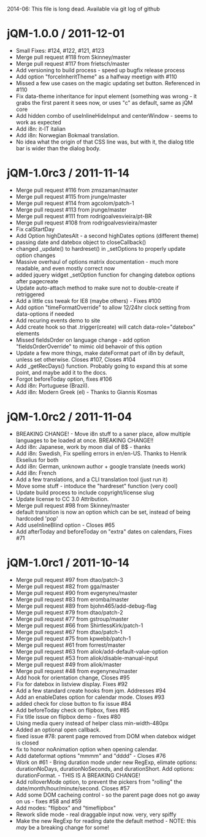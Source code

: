 2014-06: This file is long dead.  Available via git log of github

jQM-1.0.0 / 2011-12-01 
======================

  * Small Fixes: #124, #122, #121, #123
  * Merge pull request #118 from Skinney/master
  * Merge pull request #117 from frietsch/master
  * Add versioning to build process - speed up bugfix release process
  * Add option "forceInheritTheme" as a halfway meetign with #110
  * Missed a few use cases on the magic updating set button.  Referenced in #110
  * Fix data-theme inheritance for input element (something was wrong - it grabs the first parent it sees now, or uses "c" as default, same as jQM core
  * Add hidden combo of useInlineHideInput and centerWindow - seems to work as expected
  * Add i8n: it-IT italian
  * Add i8n: Norwegian Bokmaal translation.
  * No idea what the origin of that CSS line was, but with it, the dialog title bar is wider than the dialog body.
  
jQM-1.0rc3 / 2011-11-14
=======================

  * Merge pull request #116 from zmszaman/master
  * Merge pull request #115 from jrunge/master
  * Merge pull request #114 from agcolom/patch-1
  * Merge pull request #113 from jrunge/master
  * Merge pull request #111 from rodrigoalvesvieira/pt-BR
  * Merge pull request #108 from rodrigoalvesvieira/master
  * Fix calStartDay
  * Add Option highDatesAlt - a second highDates options (different theme)
  * passing date and datebox object to closeCallback()
  * changed _update() to hardreset() in _setOptions to properly update option changes
  * Massive overhaul of options matrix documentation - much more readable, and even mostly correct now
  * added jquery widget _setOption  function for changing datebox options after pagecreate
  * Update auto-attach method to make sure not to double-create if retriggered
  * Add a little css tweak for IE8 (maybe others) - Fixes #100
  * Add option "timeFormatOverride" to allow 12/24hr clock setting from data-options if needed
  * Add recuring events demo to site
  * Add create hook so that .trigger(create) will catch data-role="datebox" elements
  * Missed fieldsOrder on language change - add option "fieldsOrderOverride" to mimic old behavoir of this option
  * Update a few more things, make dateFormat part of i8n by default, unless set otherwise.  Closes #107, Closes #104
  * Add _getRecDays() function.  Probably going to expand this at some point, and maybe add it to the docs.
  * Forgot beforeToday option, fixes #106
  * Add i8n: Portuguese (Brazil).
  * Add i8n: Modern Greek (el) - Thanks to Giannis Kosmas
  
jQM-1.0rc2 / 2011-11-04 
=======================

  * BREAKING CHANGE! - Move i8n stuff to a saner place, allow multiple languages to be loaded at once.  BREAKING CHANGE!!
  * Add i8n: Japanese, work by moon dial of B$ - thanks
  * Add i8n: Swedish, Fix spelling errors in en/en-US.  Thanks to Henrik Ekselius for both
  * Add i8n: German, unknown author + google translate (needs work)
  * Add i8n: French
  * Add a few translations, and a CLI translation tool (just run it)
  * Move some stuff - intoduce the "hardreset" function (very cool)
  * Update build process to include copyright/license slug
  * Update license to CC 3.0 Attribution.
  * Merge pull request #98 from Skinney/master
  * default transition is now an option which can be set, instead of being hardcoded 'pop'
  * Add useInlineBlind option - Closes #65
  * Add afterToday and beforeToday on "extra" dates on calendars, Fixes #71
  
jQM-1.0rc1 / 2011-10-14 
=======================

  * Merge pull request #97 from dtao/patch-3
  * Merge pull request #82 from gga/master
  * Merge pull request #90 from evgenyneu/master
  * Merge pull request #83 from eromba/master
  * Merge pull request #89 from bjohn465/add-debug-flag
  * Merge pull request #79 from dtao/patch-2
  * Merge pull request #77 from gstroup/master
  * Merge pull request #66 from ShirtlessKirk/patch-1
  * Merge pull request #67 from dtao/patch-1
  * Merge pull request #75 from kpwebb/patch-1
  * Merge pull request #61 from forrest/master
  * Merge pull request #63 from aliok/add-default-value-option
  * Merge pull request #53 from aliok/disable-manual-input
  * Merge pull request #49 from aliok/master
  * Merge pull request #48 from evgenyneu/master
  * Add hook for orientation change, Closes #95
  * Fix for datebox in listview display.  Fixes #92
  * Add a few standard create hooks from jqm. Addresses #94
  * Add an enableDates option for calendar mode.  Closes #93
  * added check for close button to fix issue #84
  * Add beforeToday check on flipbox, fixes #85
  * Fix title issue on flipbox demo - fixes #80
  * Using media query instead of helper class min-width-480px
  * Added an optional open callback.
  * fixed issue #78: parent page removed from DOM when datebox widget is closed
  * fix to honor noAnimation option when opening calendar.
  * Add dateformat options "mmmm" and "dddd" - Closes #76
  * Work on #61 - Bring duration mode under new RegExp, elimate options: durationNoDays, durationNoSeconds, and durationShort. Add options: durationFormat. - THIS IS A BREAKING CHANGE!
  * Add rolloverMode option, to prevent the pickers from "rolling" the date/month/hour/minute/second. Closes  #57
  * Add some DOM cacheing control - so the parent page does not go away on us - fixes #58 and #59
  * Add modes: "flipbox" and "timeflipbox"
  * Rework slide mode - real draggable input now.  very, very spiffy
  * Make the new RegExp for reading date the default method - NOTE: this *may* be a breaking change for some!
